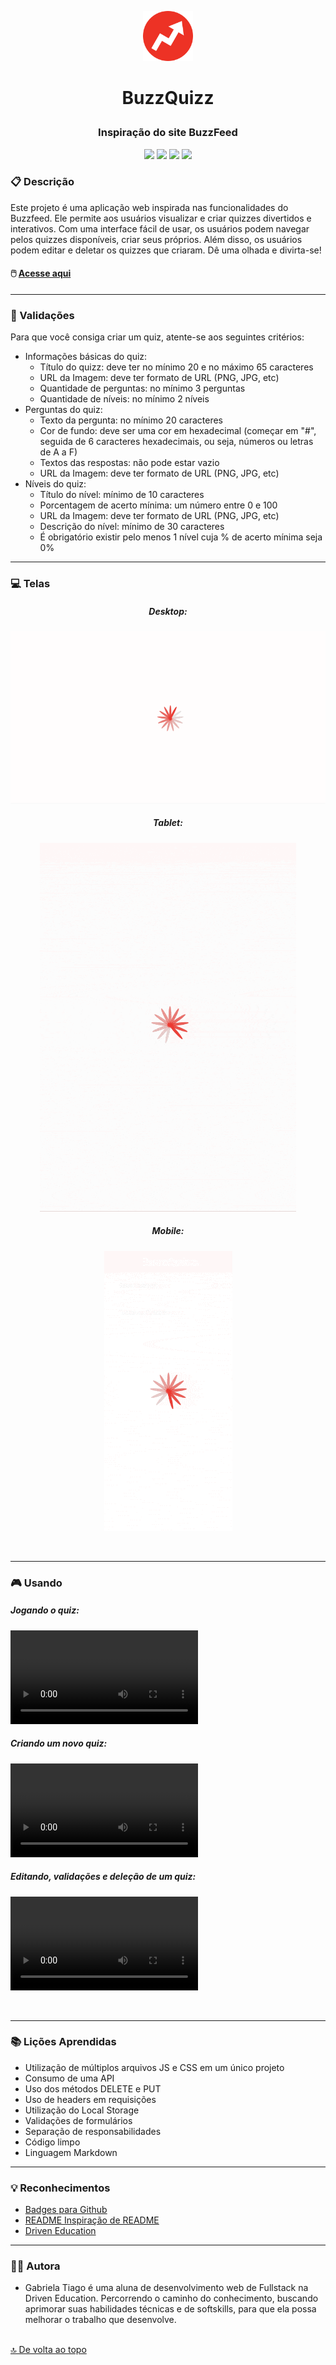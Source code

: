 <p align="center">
<img src="src/assets/img/buzzfeed-icon.png" height="80px"/>
</p>

# <p align = "center">BuzzQuizz</p>

### <p align = "center">Inspiração do site BuzzFeed </p>

<p align = "center">
   <img src="https://img.shields.io/badge/HTML5-E34F26?style=for-the-badge&logo=html5&logoColor=white" heigth="30px"/>
   <img src="https://img.shields.io/badge/CSS3-1572B6?style=for-the-badge&logo=css3&logoColor=white" height="30px"/>
    <img src="https://img.shields.io/badge/JavaScript-F7DF1E?style=for-the-badge&logo=javascript&logoColor=black" height="30px"/>
   <img src="https://img.shields.io/badge/prettier-1A2C34?style=for-the-badge&logo=prettier&logoColor=F7BA3E" heigth="30px"/>
</p>

### :clipboard: Descrição

Este projeto é uma aplicação web inspirada nas funcionalidades do Buzzfeed. Ele permite aos usuários visualizar e criar quizzes divertidos e interativos. Com uma interface fácil de usar, os usuários podem navegar pelos quizzes disponíveis, criar seus próprios. Além disso, os usuários podem editar e deletar os quizzes que criaram. Dê uma olhada e divirta-se!

#### 🖱️ [Acesse aqui](https://gabrielatiago.github.io/BuzzQuizz/)

---

### 🚨 Validações

Para que você consiga criar um quiz, atente-se aos seguintes critérios:

- Informações básicas do quiz:
  - Título do quizz: deve ter no mínimo 20 e no máximo 65 caracteres
  - URL da Imagem: deve ter formato de URL (PNG, JPG, etc)
  - Quantidade de perguntas: no mínimo 3 perguntas
  - Quantidade de níveis: no mínimo 2 níveis
- Perguntas do quiz:
  - Texto da pergunta: no mínimo 20 caracteres
  - Cor de fundo: deve ser uma cor em hexadecimal (começar em "#", seguida de 6 caracteres hexadecimais, ou seja, números ou letras de A a F)
  - Textos das respostas: não pode estar vazio
  - URL da Imagem: deve ter formato de URL (PNG, JPG, etc)
- Níveis do quiz:
  - Título do nível: mínimo de 10 caracteres
  - Porcentagem de acerto mínima: um número entre 0 e 100
  - URL da Imagem: deve ter formato de URL (PNG, JPG, etc)
  - Descrição do nível: mínimo de 30 caracteres
  - É obrigatório existir pelo menos 1 nível cuja % de acerto mínima seja 0%

---

### :computer: Telas

<div align="center">
    <h5>Desktop:</h5>
    <img src="src/assets/screen/large-screen.gif" alt="viewing the app on a large screen">
    <h5>Tablet:</h5>
    <img src="src/assets/screen/medium-screen.gif" alt="viewing the app on a medium screen">
    <h5>Mobile:</h5>
    <img src="src/assets/screen/mobile-screen.gif" alt="viewing the app on a small screen">
</div>

$~$

---

### 🎮 Usando

<p align="center">
    <h5>Jogando o quiz:</h5>
    <video controls>
        <source src="https://user-images.githubusercontent.com/77814822/213331495-df834c60-375a-448a-9543-af0da76e7c65.mp4" type="video/mp4">
    </video>
    <h5>Criando um novo quiz:</h5>
    <video controls>
        <source src="https://user-images.githubusercontent.com/77814822/213331563-93c28402-1cb3-475a-80cb-0bd1bd50da38.mp4" type="video/mp4">
    </video>
    <h5>Editando, validações e deleção de um quiz:</h5>
        <video controls>
        <source src="https://user-images.githubusercontent.com/77814822/213331705-5db0e2ab-c279-47a8-be9c-e48dc3134fc6.mp4">
    </video> 
</p>

$~$

---

### :books: Lições Aprendidas

- Utilização de múltiplos arquivos JS e CSS em um único projeto
- Consumo de uma API
- Uso dos métodos DELETE e PUT
- Uso de headers em requisições
- Utilização do Local Storage
- Validações de formulários
- Separação de responsabilidades
- Código limpo
- Linguagem Markdown

---

### :bulb: Reconhecimentos

- [Badges para Github](https://github.com/alexandresanlim/Badges4-README.md-Profile#-database-)
- [README Inspiração de README](https://gist.github.com/luanalessa/7f98467a5ed62d00dcbde67d4556a1e4#file-readme-md)
- [Driven Education](https://www.driven.com.br)

---

### 👩‍🦱 Autora

- Gabriela Tiago é uma aluna de desenvolvimento web de Fullstack na Driven Education. Percorrendo o caminho do conhecimento, buscando aprimorar suas habilidades técnicas e de softskills, para que ela possa melhorar o trabalho que desenvolve.

<br>[🔝 De volta ao topo](#buzzquizz)<br>
